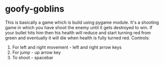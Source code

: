 # goofy-goblins
This is basically a game which is build using pygame module. It's a shooting game in which you have shoot the enemy until it gets destroyed to win.
If your bullet hits him then his health will reduce and start turning red from green and eventually it will die when health is fully turned red.
Controls:
1. For left and right movement - left and right arrow keys
2. For jump - up arrow key
3. To shoot - spacebar
